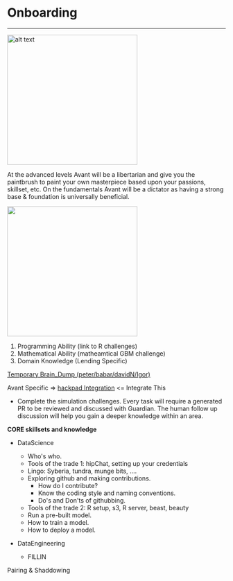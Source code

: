 # Onboarding

***
<img src="https://upload.wikimedia.org/wikipedia/commons/7/79/AC97-0295-13_a.jpeg" alt="alt text" width="300" height="300">

At the advanced levels Avant will be a libertarian and give you the paintbrush to paint your own masterpiece based upon your passions, skillset, etc. On the fundamentals Avant will be a dictator as having a strong base & foundation is universally beneficial.

<img src="http://www.ibm.com/developerworks/library/os-datascience/figure1.png" width="300" height="300">

1. Programming Ability (link to R challenges)
2. Mathematical Ability (matheamtical GBM challenge)
3. Domain Knowledge (Lending Specific) 

[Temporary Brain_Dump (peter/babar/davidN/Igor)](
https://docs.google.com/document/d/1lotfElPA7mgUxRZybu2uQ-W6VbppnHFMELV9GYzAkfM/edit)


Avant Specific => 
[hackpad Integration](https://avantdatascience.hackpad.com/Start-Here-rmZTFkC8X3x) <= Integrate This

* Complete the simulation challenges. Every task will require a generated PR to be reviewed and discussed with Guardian. The human follow up discussion will help you gain a deeper knowledge within an area.

**CORE skillsets and knowledge**
  * DataScience
    * Who's who.
    * Tools of the trade 1: hipChat, setting up your credentials
    * Lingo: Syberia, tundra, munge bits, ....
    * Exploring github and making contributions.
      * How do I contribute?
      * Know the coding style and naming conventions.
      * Do's and Don'ts of githubbing.
    * Tools of the trade 2: R setup, s3, R server, beast, beauty
    * Run a pre-built model.
    * How to train a model.
    * How to deploy a model.

  * DataEngineering
    * FILLIN

Pairing & Shaddowing
